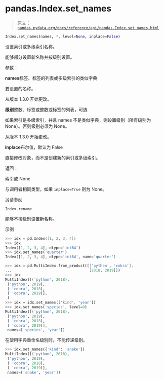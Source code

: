 # pandas.Index.set_names

> 原文：[`pandas.pydata.org/docs/reference/api/pandas.Index.set_names.html`](https://pandas.pydata.org/docs/reference/api/pandas.Index.set_names.html)

```py
Index.set_names(names, *, level=None, inplace=False)
```

设置索引或多级索引名称。

能够部分设置新名称并按级别设置。

参数：

**names**标签、标签的列表或多级索引的类似字典

要设置的名称。

从版本 1.3.0 开始更改。

**级别**整数、标签或整数或标签的列表，可选

如果索引是多级索引，并且 names 不是类似字典，则设置级别（所有级别为 None）。否则级别必须为 None。

从版本 1.3.0 开始更改。

**inplace**布尔值，默认为 False

直接修改对象，而不是创建新的索引或多级索引。

返回：

索引或 None

与调用者相同类型，如果 `inplace=True` 则为 None。

另请参阅

`Index.rename`

能够不按级别设置新名称。

示例

```py
>>> idx = pd.Index([1, 2, 3, 4])
>>> idx
Index([1, 2, 3, 4], dtype='int64')
>>> idx.set_names('quarter')
Index([1, 2, 3, 4], dtype='int64', name='quarter') 
```

```py
>>> idx = pd.MultiIndex.from_product([['python', 'cobra'],
...                                   [2018, 2019]])
>>> idx
MultiIndex([('python', 2018),
 ('python', 2019),
 ( 'cobra', 2018),
 ( 'cobra', 2019)],
 )
>>> idx = idx.set_names(['kind', 'year'])
>>> idx.set_names('species', level=0)
MultiIndex([('python', 2018),
 ('python', 2019),
 ( 'cobra', 2018),
 ( 'cobra', 2019)],
 names=['species', 'year']) 
```

在使用字典重命名级别时，不能传递级别。

```py
>>> idx.set_names({'kind': 'snake'})
MultiIndex([('python', 2018),
 ('python', 2019),
 ( 'cobra', 2018),
 ( 'cobra', 2019)],
 names=['snake', 'year']) 
```
